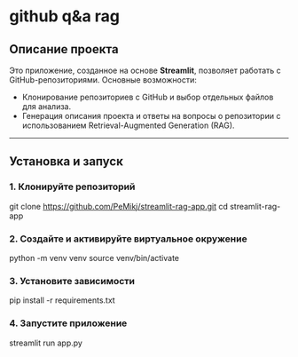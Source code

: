 # github q&a rag

## Описание проекта

Это приложение, созданное на основе **Streamlit**, позволяет работать с GitHub-репозиториями. Основные возможности:
- Клонирование репозиториев с GitHub и выбор отдельных файлов для анализа.
- Генерация описания проекта и ответы на вопросы о репозитории с использованием Retrieval-Augmented Generation (RAG).

---

## Установка и запуск

### 1. Клонируйте репозиторий
git clone https://github.com/PeMikj/streamlit-rag-app.git
cd streamlit-rag-app

### 2. Создайте и активируйте виртуальное окружение
python -m venv venv
source venv/bin/activate

### 3. Установите зависимости
pip install -r requirements.txt

### 4. Запустите приложение
streamlit run app.py
